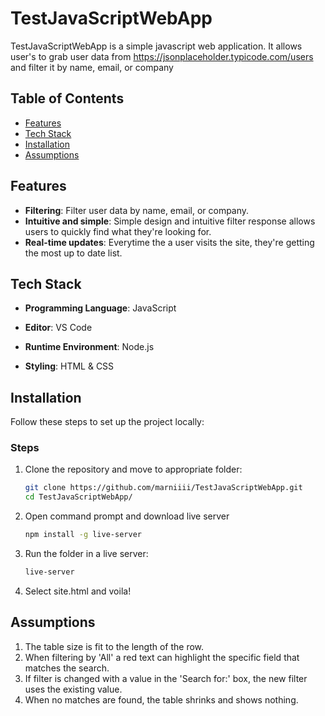# TestJavaScriptWebApp

TestJavaScriptWebApp is a simple javascript web application. It allows user's to grab user data from https://jsonplaceholder.typicode.com/users and filter it by name, email, or company

## Table of Contents
- [Features](#features)
- [Tech Stack](#tech-stack)
- [Installation](#installation)
- [Assumptions](#assumptions)

## Features
- **Filtering**: Filter user data by name, email, or company.
- **Intuitive and simple**: Simple design and intuitive filter response allows users to quickly find what they're looking for.
- **Real-time updates**: Everytime the a user visits the site, they're getting the most up to date list.



## Tech Stack
- **Programming Language**: JavaScript

- **Editor**: VS Code

- **Runtime Environment**: Node.js

- **Styling**: HTML & CSS

## Installation

Follow these steps to set up the project locally:

### Steps

1. Clone the repository and move to appropriate folder:
   ```bash
   git clone https://github.com/marniiii/TestJavaScriptWebApp.git
   cd TestJavaScriptWebApp/
2. Open command prompt and download live server
    ```bash
    npm install -g live-server
3. Run the folder in a live server:
    ```bash
    live-server
4. Select site.html and voila!

## Assumptions
1. The table size is fit to the length of the row.
2. When filtering by 'All' a red text can highlight the specific field that matches the search.
3. If filter is changed with a value in the 'Search for:' box, the new filter uses the existing value.
4. When no matches are found, the table shrinks and shows nothing.
